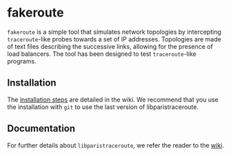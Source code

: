 # fakeroute

`fakeroute` is a simple tool that simulates network topologies by intercepting
`traceroute`-like probes towards a set of IP addresses. Topologies are made of
text files describing the successive links, allowing for the presence of load
balancers. The tool has been designed to test `traceroute`-like programs.

## Installation 

The [installation steps](https://github.com/libparistraceroute/fakeroute/wiki/Installation) are detailed in the wiki.
We recommend that you use the installation with `git` to use the last version of libparistraceroute.

## Documentation

For further details about `libparistraceroute`, we refer the reader to the [wiki](https://github.com/libparistraceroute/fakeroute/wiki/).
